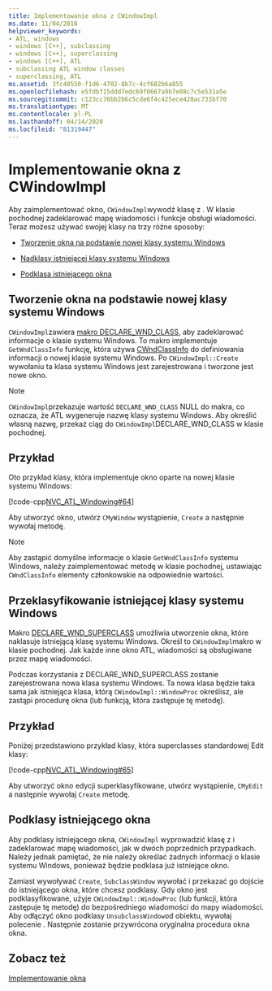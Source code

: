 ```yaml
---
title: Implementowanie okna z CWindowImpl
ms.date: 11/04/2016
helpviewer_keywords:
- ATL, windows
- windows [C++], subclassing
- windows [C++], superclassing
- windows [C++], ATL
- subclassing ATL window classes
- superclassing, ATL
ms.assetid: 3fc40550-f1d6-4702-8b7c-4cf682b6a855
ms.openlocfilehash: e5fdbf15ddd7edc69f0667a9b7e08c7c5e531a5e
ms.sourcegitcommit: c123cc76bb2b6c5cde6f4c425ece420ac733bf70
ms.translationtype: MT
ms.contentlocale: pl-PL
ms.lasthandoff: 04/14/2020
ms.locfileid: "81319447"
---
```

# <a name="implementing-a-window-with-cwindowimpl"></a>Implementowanie okna z CWindowImpl

Aby zaimplementować okno, `CWindowImpl`wywodź klasę z . W klasie pochodnej zadeklarować mapę wiadomości i funkcje obsługi wiadomości. Teraz możesz używać swojej klasy na trzy różne sposoby:

- [Tworzenie okna na podstawie nowej klasy systemu Windows](#_atl_creating_a_window_based_on_a_new_windows_class)

- [Nadklasy istniejącej klasy systemu Windows](#_atl_superclassing_an_existing_windows_class)

- [Podklasa istniejącego okna](#_atl_subclassing_an_existing_window)

## <a name="creating-a-window-based-on-a-new-windows-class"></a><a name="_atl_creating_a_window_based_on_a_new_windows_class"></a>Tworzenie okna na podstawie nowej klasy systemu Windows

`CWindowImpl`zawiera [makro DECLARE_WND_CLASS,](reference/window-class-macros.md#declare_wnd_class) aby zadeklarować informacje o klasie systemu Windows. To makro implementuje `GetWndClassInfo` funkcję, która używa [CWndClassInfo](../atl/reference/cwndclassinfo-class.md) do definiowania informacji o nowej klasie systemu Windows. Po `CWindowImpl::Create` wywołaniu ta klasa systemu Windows jest zarejestrowana i tworzone jest nowe okno.

> [!NOTE]
> `CWindowImpl`przekazuje wartość `DECLARE_WND_CLASS` NULL do makra, co oznacza, że ATL wygeneruje nazwę klasy systemu Windows. Aby określić własną nazwę, przekaż ciąg do `CWindowImpl`DECLARE_WND_CLASS w klasie pochodnej.

## <a name="example"></a>Przykład

Oto przykład klasy, która implementuje okno oparte na nowej klasie systemu Windows:

[!code-cpp[NVC_ATL_Windowing#64](../atl/codesnippet/cpp/implementing-a-window-with-cwindowimpl_1.h)]

Aby utworzyć okno, utwórz `CMyWindow` wystąpienie, `Create` a następnie wywołaj metodę.

> [!NOTE]
> Aby zastąpić domyślne informacje o klasie `GetWndClassInfo` systemu Windows, należy zaimplementować metodę w klasie pochodnej, ustawiając `CWndClassInfo` elementy członkowskie na odpowiednie wartości.

## <a name="superclassing-an-existing-windows-class"></a><a name="_atl_superclassing_an_existing_windows_class"></a>Przeklasyfikowanie istniejącej klasy systemu Windows

Makro [DECLARE_WND_SUPERCLASS](reference/window-class-macros.md#declare_wnd_superclass) umożliwia utworzenie okna, które naklasuje istniejącą klasę systemu Windows. Określ to `CWindowImpl`makro w klasie pochodnej. Jak każde inne okno ATL, wiadomości są obsługiwane przez mapę wiadomości.

Podczas korzystania z DECLARE_WND_SUPERCLASS zostanie zarejestrowana nowa klasa systemu Windows. Ta nowa klasa będzie taka sama jak istniejąca klasa, którą `CWindowImpl::WindowProc` określisz, ale zastąpi procedurę okna (lub funkcją, która zastępuje tę metodę).

## <a name="example"></a>Przykład

Poniżej przedstawiono przykład klasy, która superclasses standardowej Edit klasy:

[!code-cpp[NVC_ATL_Windowing#65](../atl/codesnippet/cpp/implementing-a-window-with-cwindowimpl_2.h)]

Aby utworzyć okno edycji superklasyfikowane, utwórz wystąpienie, `CMyEdit` a następnie wywołaj `Create` metodę.

## <a name="subclassing-an-existing-window"></a><a name="_atl_subclassing_an_existing_window"></a>Podklasy istniejącego okna

Aby podklasy istniejącego okna, `CWindowImpl` wyprowadzić klasę z i zadeklarować mapę wiadomości, jak w dwóch poprzednich przypadkach. Należy jednak pamiętać, że nie należy określać żadnych informacji o klasie systemu Windows, ponieważ będzie podklasa już istniejące okno.

Zamiast wywoływać `Create`, `SubclassWindow` wywołać i przekazać go dojście do istniejącego okna, które chcesz podklasy. Gdy okno jest podklasyfikowane, użyje `CWindowImpl::WindowProc` (lub funkcji, która zastępuje tę metodę) do bezpośredniego wiadomości do mapy wiadomości. Aby odłączyć okno podklasy `UnsubclassWindow`od obiektu, wywołaj polecenie . Następnie zostanie przywrócona oryginalna procedura okna okna.

## <a name="see-also"></a>Zobacz też

[Implementowanie okna](../atl/implementing-a-window.md)
